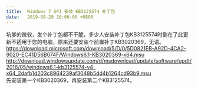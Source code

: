 ```yaml
---
title:  Windows 7 SP1 安装 KB3125574 补丁包
date:   2019-08-29 10:06:00 +0800
---
```


<div>坑爹的微软，发个补丁包都不干脆，多少人安装补丁包KB3125574时倒在了此更新不适用于您的电脑，原来还要安装个前置补丁KB3020369，无语。</div><div><a target="_blank" href="https://download.microsoft.com/download/5/D/0/5D0821EB-A92D-4CA2-9020-EC41D56B074F/Windows6.1-KB3020369-x64.msu" rel="noopener noreferrer"></a><a target="_blank" href="https://download.microsoft.com/download/5/D/0/5D0821EB-A92D-4CA2-9020-EC41D56B074F/Windows6.1-KB3020369-x64.msu" rel="noopener noreferrer">https://download.microsoft.com/download/5/D/0/5D0821EB-A92D-4CA2-9020-EC41D56B074F/Windows6.1-KB3020369-x64.msu</a></div><div><a target="_blank" href="http://download.windowsupdate.com/d/msdownload/update/software/updt/2016/05/windows6.1-kb3125574-v4-x64_2dafb1d203c8964239af3048b5dd4b1264cd93b9.msu" rel="noopener noreferrer">http://download.windowsupdate.com/d/msdownload/update/software/updt/2016/05/windows6.1-kb3125574-v4-x64_2dafb1d203c8964239af3048b5dd4b1264cd93b9.msu</a></div><div>先安装第一个KB3020369，再安装第二个KB3125574。</div><!--223-->

